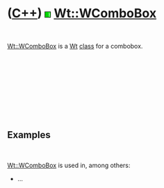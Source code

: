 
 

 

 

 

 

([C++](Cpp.md)) ![Wt](PicWt.png) [Wt::WComboBox](CppWComboBox.md)
===================================================================

 

[Wt::WComboBox](CppWComboBox.md) is a [Wt](CppWt.md)
[class](CppClass.md) for a combobox.

 

 

 

 

 

Examples
--------

 

[Wt::WComboBox](CppWComboBox.md) is used in, among others:

-   ...

 

 

 

 

 

 


